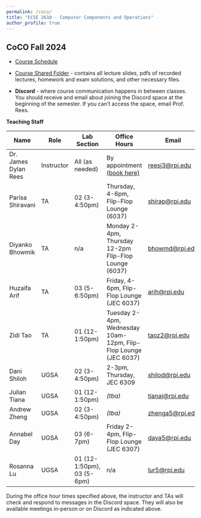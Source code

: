 ```yaml
---
permalink: /coco/
title: "ECSE 2610 - Computer Components and Operations"
author_profile: true
---
```


## CoCO Fall 2024

* [Course Schedule](https://docs.google.com/spreadsheets/d/e/2PACX-1vTFTzIa789whA-4VxH_iYTBH6Iw6khO3fnN55vdWAnzqf9dgjiQDtYZ-QxDIZ5dfPL73l1Tzf_NRtVZ/pubhtml)

* [Course Shared Folder](https://u.pcloud.link/publink/show?code=kZaTLJ5Zu3yACT5KnNz6NPiDhMISwy4nIFQy) - contains all lecture slides, pdfs of recorded lectures, homework and exam solutions, and other necessary files.
* **Discord** - where course communication happens in between classes.  You should receive and email about joining the Discord space at the beginning of the semester.  If you can't access the space, email Prof. Rees.

**Teaching Staff**

| Name  | Role | Lab Section | Office Hours | Email | Discord Name |
| ------------- | ------------- | ------------- | ------------- | ------------- | ------------- |
| Dr. James Dylan Rees | Instructor  | All (as needed)  | By appointment [(book here)](https://calendly.com/reesj3/class-help-meeting) | reesj3@rpi.edu  | j.dylanrees |
| Parisa Shiravani | TA  | 02 (3-4:50pm)  | Thursday, 4-6pm, Flip-Flop Lounge (6037) | shirap@rpi.edu  | parisan_sh |
| Diyanko Bhowmik | TA  | n/a | Monday 2-4pm, Thursday 12-2pm Flip-Flop Lounge (6037) | bhowmd@rpi.edu  | diyanko |
| Huzaifa Arif | TA  | 03 (5-6:50pm) | Friday, 4-6pm, Flip-Flop Lounge (JEC 6037) | arih@rpi.edu  | huzaifa7496 |
| Zidi Tao | TA  | 01 (12-1:50pm)  | Tuesday 2-4pm, Wednesday 10am-12pm, Flip-Flop Lounge (JEC 6037) | taoz2@rpi.edu  | kiratau |
| Dani Shiloh | UGSA  | 02 (3-4:50pm) | 2-3pm, Thursday, JEC 6309 | shilod@rpi.edu  | neothesomething |
| Julian Tiana | UGSA  | 01 (12-1:50pm) | *(tba)* | tianaj@rpi.edu  | plant200000 |
| Andrew Zheng | UGSA  | 02 (3-4:50pm) | *(tba)* | zhenga5@rpi.edu  | azgn |
| Annabel Day | UGSA  | 03 (6-7pm)  | Friday 2-4pm, Flip-Flop Lounge (JEC 6307) | daya5@rpi.edu  | annabelugsa_40556 |
| Rosanna Lu | UGSA  | 01 (12-1:50pm), 03 (5-6pm)  | n/a | lur5@rpi.edu  | abcdefghijklmnorz |


During the office hour times specified above, the instructor and TAs will check and respond to messages in the Discord space.  They will also be available meetings in-person or on Discord as indicated above.


